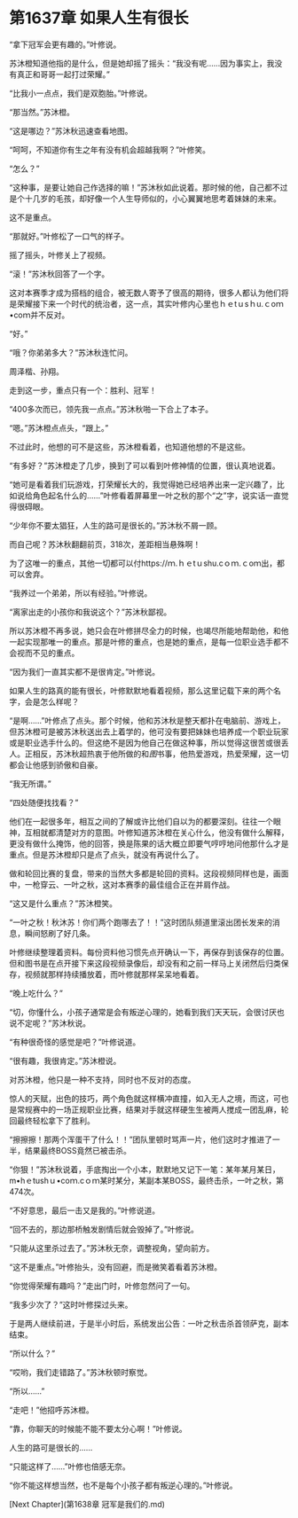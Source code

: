 # 第1637章 如果人生有很长

“拿下冠军会更有趣的。”叶修说。

苏沐橙知道他指的是什么，但是她却摇了摇头：“我没有呢……因为事实上，我没有真正和哥哥一起打过荣耀。”

“比我小一点点，我们是双胞胎。”叶修说。

“那当然。”苏沐橙。

“这是哪边？”苏沐秋迅速查看地图。

“呵呵，不知道你有生之年有没有机会超越我啊？”叶修笑。

“怎么？”

“这种事，是要让她自己作选择的嘛！”苏沐秋如此说着。那时候的他，自己都不过是个十几岁的毛孩，却好像一个人生导师似的，小心翼翼地思考着妹妹的未来。

这不是重点。

“那就好。”叶修松了一口气的样子。

摇了摇头，叶修关上了视频。

“滚！”苏沐秋回答了一个字。

这对本赛季才成为搭档的组合，被无数人寄予了很高的期待，很多人都认为他们将是荣耀接下来一个时代的统治者，这一点，其实叶修内心里也ｈｅtｕsｈu.ｃoｍ•coｍ并不反对。

“好。”

“哦？你弟弟多大？”苏沐秋连忙问。

周泽楷、孙翔。

走到这一步，重点只有一个：胜利、冠军！

“400多次而已，领先我一点点。”苏沐秋啪一下合上了本子。

“嗯。”苏沐橙点点头，“跟上。”

不过此时，他想的可不是这些，苏沐橙看着，也知道他想的不是这些。

“有多好？”苏沐橙走了几步，换到了可以看到叶修神情的位置，很认真地说着。

“她可是看着我们玩游戏，打荣耀长大的，我觉得她已经培养出来一定兴趣了，比如说给角色起名什么的……”叶修看着屏幕里一叶之秋的那个“之”字，说实话一直觉得很碍眼。

“少年你不要太猖狂，人生的路可是很长的。”苏沐秋不屑一顾。

而自己呢？苏沐秋翻翻前页，318次，差距相当悬殊啊！

为了这唯一的重点，其他一切都可以付https://ｍ.ｈｅtｕshu.cｏｍ.ｃoｍ出，都可以舍弃。

“我养过一个弟弟，所以有经验。”叶修说。

“离家出走的小孩你和我说这个？”苏沐秋鄙视。

所以苏沐橙不再多说，她只会在叶修拼尽全力的时候，也竭尽所能地帮助他，和他一起实现那唯一的重点。那是叶修的重点，也是她的重点，是每一位职业选手都不会视而不见的重点。

“因为我们一直其实都不是很肯定。”叶修说。

如果人生的路真的能有很长，叶修默默地看着视频，那么这里记载下来的两个名字，会是怎么样呢？

“是啊……”叶修点了点头。那个时候，他和苏沐秋是整天都扑在电脑前、游戏上，但苏沐橙可是被苏沐秋送出去上着学的，他可没有要把妹妹也培养成一个职业玩家或是职业选手什么的。但这绝不是因为他自己在做这种事，所以觉得这很苦或很丢人。正相反，苏沐秋超热衷于他所做的和*图*书事，他热爱游戏，热爱荣耀，这一切都会让他感到骄傲和自豪。

“我无所谓。”

“四处随便找找看？”

他们在一起很多年，相互之间的了解或许比他们自以为的都要深刻。往往一个眼神，互相就都清楚对方的意图。叶修知道苏沐橙在关心什么，他没有做什么解释，更没有做什么掩饰，他的回答，换是陈果的话大概立即要气哼哼地问他那什么才是重点。但是苏沐橙却只是点了点头，就没有再说什么了。

做和轮回比赛的复盘，带来的当然大多都是轮回的资料。这段视频同样也是，画面中，一枪穿云、一叶之秋，这对本赛季的最佳组合正在并肩作战。

“这又是什么重点？”苏沐橙笑。

“一叶之秋！秋沐苏！你们两个跑哪去了！！”这时团队频道里滚出团长发来的消息，瞬间怒刷了好几条。

叶修继续整理着资料。每份资料他习惯先点开确认一下，再保存到该保存的位置。但和图书是在点开接下来这段视频录像后，却没有和之前一样马上关闭然后归类保存，视频就那样持续播放着，而叶修就那样呆呆地看着。

“晚上吃什么？”

“切，你懂什么，小孩子通常是会有叛逆心理的，她看到我们天天玩，会很讨厌也说不定呢？”苏沐秋说。

“有种很奇怪的感觉是吧？”叶修说道。

“很有趣，我很肯定。”苏沐橙说。

对苏沐橙，他只是一种不支持，同时也不反对的态度。

惊人的天赋，出色的技巧，两个角色就这样横冲直撞，如入无人之境，而这，可也是常规赛中的一场正规职业比赛，结果对手就这样硬生生被两人搅成一团乱麻，轮回最终轻松拿下了胜利。

“擦擦擦！那两个浑蛋干了什么！！”团队里顿时骂声一片，他们这时才推进了一半，结果最终BOSS竟然已被击杀。

“你狠！”苏沐秋说着，手底掏出一个小本，默默地又记下一笔：某年某月某日，m•hｅtushｕ•coｍ.cｏｍ某时某分，某副本某BOSS，最终击杀，一叶之秋，第474次。

“不好意思，最后一击又是我的。”叶修说道。

“回不去的，那边那桥触发剧情后就会毁掉了。”叶修说。

“只能从这里杀过去了。”苏沐秋无奈，调整视角，望向前方。

“这不是重点。”叶修抬头，没有回避，而是微笑着看着苏沐橙。

“你觉得荣耀有趣吗？”走出门时，叶修忽然问了一句。

“我多少次了？”这时叶修探过头来。

于是两人继续前进，于是半小时后，系统发出公告：一叶之秋击杀首领萨克，副本结束。

“所以什么？”

“哎哟，我们走错路了。”苏沐秋顿时察觉。

“所以……”

“走吧！”他招呼苏沐橙。

“靠，你聊天的时候能不能不要太分心啊！”叶修说。

人生的路可是很长的……

“只能这样了……”叶修也倍感无奈。

“你不能这样想当然，也不是每个小孩子都有叛逆心理的。”叶修说。



[Next Chapter](第1638章 冠军是我们的.md)